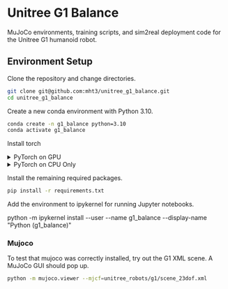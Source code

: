 # Unitree G1 Balance

MuJoCo environments, training scripts, and sim2real deployment code for the Unitree G1 humanoid robot.

## Environment Setup

Clone the repository and change directories.

```bash
git clone git@github.com:mht3/unitree_g1_balance.git
cd unitree_g1_balance
```

Create a new conda environment with Python 3.10.
```bash
conda create -n g1_balance python=3.10
conda activate g1_balance
```

Install torch
<details>
<summary>PyTorch on GPU</summary>
<br>
Install PyTorch 2.7.1 with CUDA 12.6
  
```sh
pip install torch==2.7.1 torchvision==0.22.1 torchaudio==2.7.1 --index-url https://download.pytorch.org/whl/cu126
```
</details>

<details>
<summary>PyTorch on CPU Only</summary>
<br>
Alternatively, install PyTorch on the CPU.
  
```sh
pip install torch==2.7.1 torchvision==0.22.1 torchaudio==2.7.1 --index-url https://download.pytorch.org/whl/cpu
```
</details>

Install the remaining required packages.
```bash
pip install -r requirements.txt
```


Add the environment to ipykernel for running Jupyter notebooks.

python -m ipykernel install --user --name g1_balance --display-name "Python (g1_balance)"

### Mujoco


To test that mujoco was correctly installed, try out the G1 XML scene. A MuJoCo GUI should pop up.
```bash
python -m mujoco.viewer --mjcf=unitree_robots/g1/scene_23dof.xml 
```
